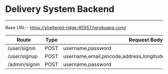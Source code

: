 # Delivery System Backend
---
Base URL:- https://sheltered-ridge-85557.herokuapp.com/

|Route|Type|Request Body|
|---|---|---|
| /user/signin |POST|username,password|
| /user/signup |POST|username,email,pincode,address,longitude,latitute,password,phoneno|
| /admin/signin |POST|username,password|